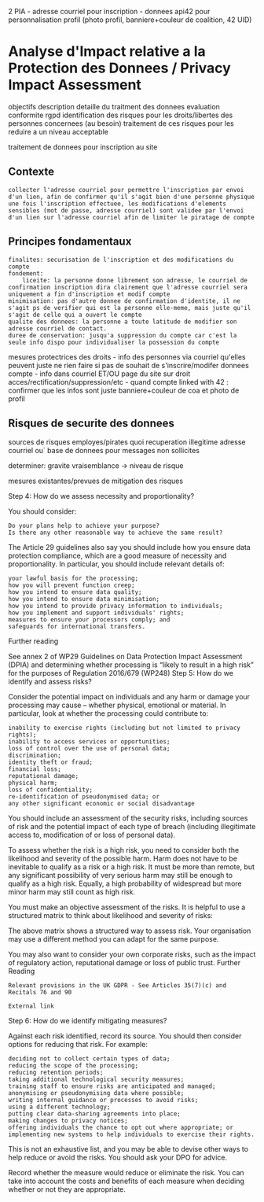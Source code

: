 2 PIA
	- adresse courriel pour inscription
	- donnees api42 pour personnalisation profil (photo profil, banniere+couleur de coalition, 42 UID)



# Analyse d'Impact relative a la Protection des Donnees / Privacy Impact Assessment


objectifs
	description detaille du traitment des donnees
	evaluation conformite rgpd
	identification des risques pour les droits/libertes des personnes concernees
	(au besoin) traitement de ces risques pour les reduire a un niveau acceptable





traitement de donnees pour inscription au site


## Contexte
	collecter l'adresse courriel pour permettre l'inscription par envoi d'un lien, afin de confirmer qu'il s'agit bien d'une personne physique
	une fois l'inscription effectuee, les modifications d'elements sensibles (mot de passe, adresse courriel) sont validee par l'envoi d'un lien sur l'adresse courriel afin de limiter le piratage de compte

## Principes fondamentaux
	finalites: securisation de l'inscription et des modifications du compte
	fondement: 
		liceite: la personne donne librement son adresse, le courriel de confirmation inscription dira clairement que l'adresse courriel sera uniquement a fin d'inscription et modif compte
	minimisation: pas d'autre donnee de confirmation d'identite, il ne s'agit ps de verifier qui est la personne elle-meme, mais juste qu'il s'agit de celle qui a ouvert le compte
	qualite des donnees: la personne a toute latitude de modifier son adresse courriel de contact.
	duree de conservation: jusqu'a suppression du compte car c'est la seule info dispo pour individualiser la possession du compte


mesures protectrices des droits
	- info des personnes via courriel qu'elles peuvent juste ne rien faire si pas de souhait de s'inscrire/modifer donnees compte
	- info dans courriel ET/OU page du site sur droit acces/rectification/suppression/etc
	- quand compte linked with 42 : confirmer que les infos sont juste banniere+couleur de coa et photo de profil



## Risques de securite des donnees
sources de risques
	employes/pirates
quoi
	recuperation illegitime adresse courriel
ou`
	base de donnees
pour
	messages non sollicites

determiner:
	gravite	vraisemblance	-> niveau de risque

mesures existantes/prevues de mitigation des risques






Step 4: How do we assess necessity and proportionality?                                     

You should consider:

    Do your plans help to achieve your purpose?
    Is there any other reasonable way to achieve the same result?

The Article 29 guidelines also say you should include how you  ensure data protection compliance, which are a good measure of necessity and proportionality. In particular, you should include relevant details of:

    your lawful basis for the processing;
    how you will prevent function creep;
    how you intend to ensure data quality;
    how you intend to ensure data minimisation;
    how you intend to provide privacy information to individuals;
    how you implement and support individuals' rights;
    measures to ensure your processors comply; and
    safeguards for international transfers.

Further reading

See annex 2 of WP29 Guidelines on Data Protection Impact Assessment (DPIA) and determining whether processing is “likely to result in a high risk” for the purposes of Regulation 2016/679 (WP248)
Step 5: How do we identify and assess risks?   

Consider the potential impact on individuals and any harm or damage your processing may cause – whether physical, emotional or material. In particular, look at whether the processing could contribute to:

    inability to exercise rights (including but not limited to privacy rights);
    inability to access services or opportunities;
    loss of control over the use of personal data;
    discrimination;
    identity theft or fraud;
    financial loss;
    reputational damage;
    physical harm;
    loss of confidentiality;
    re-identification of pseudonymised data; or
    any other significant economic or social disadvantage

You should include an assessment of the security risks, including sources of risk and the potential impact of each type of breach (including illegitimate access to, modification of or loss of personal data).

To assess whether the risk is a high risk, you need to consider both the likelihood and severity of the possible harm. Harm does not have to be inevitable to qualify as a risk or a high risk. It must be more than remote, but any significant possibility of very serious harm may still be enough to qualify as a high risk. Equally, a high probability of widespread but more minor harm may still count as high risk.

You must make an objective assessment of the risks. It is helpful to use a structured matrix to think about likelihood and severity of risks:

The above matrix shows a structured way to assess risk. Your organisation may use a different method you can adapt for the same purpose.

You may also want to consider your own corporate risks, such as the impact of regulatory action, reputational damage or loss of public trust.
Further Reading

    Relevant provisions in the UK GDPR - See Articles 35(7)(c) and Recitals 76 and 90

    External link

Step 6: How do we identify mitigating measures?               

Against each risk identified, record its source. You should then consider options for reducing that risk. For example:

    deciding not to collect certain types of data;
    reducing the scope of the processing;
    reducing retention periods;
    taking additional technological security measures;
    training staff to ensure risks are anticipated and managed;
    anonymising or pseudonymising data where possible;
    writing internal guidance or processes to avoid risks;
    using a different technology;
    putting clear data-sharing agreements into place;
    making changes to privacy notices;
    offering individuals the chance to opt out where appropriate; or
    implementing new systems to help individuals to exercise their rights.

This is not an exhaustive list, and you may be able to devise other ways to help reduce or avoid the risks. You should ask your DPO for advice.

Record whether the measure would reduce or eliminate the risk. You can take into account the costs and benefits of each measure when deciding whether or not they are appropriate. 